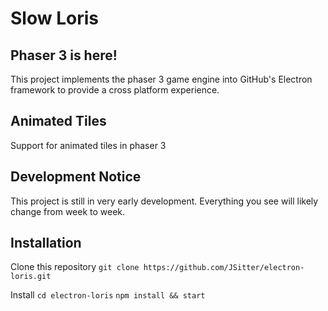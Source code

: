 # Slow Loris

## Phaser 3 is here!
This project implements the phaser 3 game engine into GitHub's Electron framework to provide a cross platform experience.

## Animated Tiles
Support for animated tiles in phaser 3

## Development Notice
This project is still in very early development. Everything you see will likely change from week to week.

## Installation

Clone this repository
`git clone https://github.com/JSitter/electron-loris.git`

Install
`cd electron-loris`
`npm install && start`
